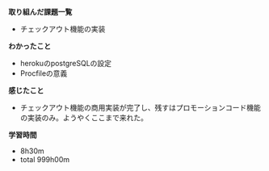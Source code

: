 **取り組んだ課題一覧**
* チェックアウト機能の実装

**わかったこと**
* herokuのpostgreSQLの設定
* Procfileの意義

**感じたこと**
* チェックアウト機能の商用実装が完了し、残すはプロモーションコード機能の実装のみ。ようやくここまで来れた。

**学習時間**
* 8h30m
 * total 999h00m
